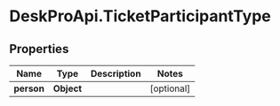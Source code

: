 # DeskProApi.TicketParticipantType

## Properties
Name | Type | Description | Notes
------------ | ------------- | ------------- | -------------
**person** | **Object** |  | [optional] 


